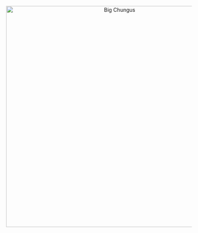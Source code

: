<p align="center">
<img width=600 src="https://static.wikia.nocookie.net/big-chungus/images/d/d2/Big-chungus-jkg.png/revision/latest/scale-to-width-down/1000?cb=20230417190354" alt="Big Chungus"/>
</p>
